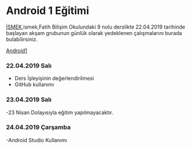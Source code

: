 # Android 1 Eğitimi

[İSMEK](https://ismek.istanbul),ismek,Fatih Bilişim Okulundaki 9 nolu derslikte 22.04.2019 tarihinde başlayan akşam grubunun günlük olarak yedeklenen çalışmalarını burada bulabilirsiniz.  




[Android1](http://github.com)

### 22.04.2019 Salı
   -  Ders İşleyişinin değerlendirilmesi
   -  GitHub kullanımı
### 23.04.2019 Salı
  -23 Nisan Dolayısıyla eğitim yapılmayacaktır.
### 24.04.2019 Çarşamba
  -Android Studio Kullanımı
  
  
